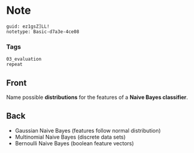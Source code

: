 # Note
```
guid: ez1gsZ]LL!
notetype: Basic-d7a3e-4ce08
```

### Tags
```
03_evaluation
repeat
```

## Front
Name possible <b>distributions</b> for the features of a <b>Naive
Bayes classifier</b>.

## Back
<ul>
  <li>Gaussian Naive Bayes (features follow normal distribution)
  <li>Multinomial Naive Bayes (discrete data sets)
  <li>Bernoulli Naive Bayes (boolean feature vectors)
</ul>
